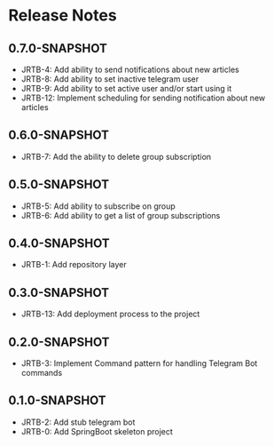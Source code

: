 # Release Notes

## 0.7.0-SNAPSHOT

* JRTB-4: Add ability to send notifications about new articles
* JRTB-8: Add ability to set inactive telegram user
* JRTB-9: Add ability to set active user and/or start using it
* JRTB-12: Implement scheduling for sending notification about new articles
## 0.6.0-SNAPSHOT

* JRTB-7: Add the ability to delete group subscription

## 0.5.0-SNAPSHOT

* JRTB-5: Add ability to subscribe on group
* JRTB-6: Add ability to get a list of group subscriptions

## 0.4.0-SNAPSHOT

* JRTB-1: Add repository layer

## 0.3.0-SNAPSHOT

* JRTB-13: Add deployment process to the project

## 0.2.0-SNAPSHOT

* JRTB-3: Implement Command pattern for handling Telegram Bot commands

## 0.1.0-SNAPSHOT

* JRTB-2: Add stub telegram bot
* JRTB-0: Add SpringBoot skeleton project